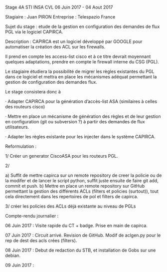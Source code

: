 Stage 4A STI INSA CVL
06 Juin 2017 - 04 Aout 2017

Stagiaire :  Juan PIRON
Entreprise : Telespazio France

Sujet du stage : etude de la gestion en configuration des demandes de flux PGL via le logiciel CAPIRCA.

Description : 
CAPIRCA est un logiciel développé par GOOGLE pour automatiser la création des ACL sur les firewalls.

Il prend en compte les access-list cisco et à ce titre devrait moyennant quelques adaptations, prendre en compte le firewall interne du CSG (PGL).

Le stagiaire étudiera la possibilité de migrer les règles existantes du PGL dans ce logiciel et mettra en place les mécanismes adéquat permettant la gestion de configuration des demandes flux.

 

Le stage consistera donc à

·         Adapter CAPIRCA pour la génération d’accès-list ASA (similaires à celles des routeurs cisco)

·         Mettre en place un mécanisme de génération des règles et de leur gestion en configuration (git ou subversion ?) à partir des demandes de flux utilisateurs.

·         Adapter les règles existante pour les injecter dans le système CAPIRCA.

Reformulation : 

1/ Créer un generator CiscoASA pour les routeurs PGL.

2/ 

a) Suffit de mettre capirca sur un remote repository de creer la policie ou de la modifer et de lancer le script python, suffit juste ensuite de faire git add, commit et push.
b) Mettre en place un remote repository sur GitHub permettant la gestion des différents ACLs (filters et policies (surtout)), tout cela directement dans les repertoires de pol et filters de capirca.

3/ créer les policies des ACLs déjà existante au niveau de PGLs


Compte-rendu journalier : 

06 Juin 2017 :
Visite rapide du CT + badge.
Prise en main de capirca.

07 Juin 2017 : 
Circuit arrivé. Revision de GitHub. Modif de aclgen.py pour le rep de dest des acls crées (filters).

08 Juin 2017 :
Debut de redaction du STB, et installation de Gobs sur une debian.

09 Juin 2017 :
